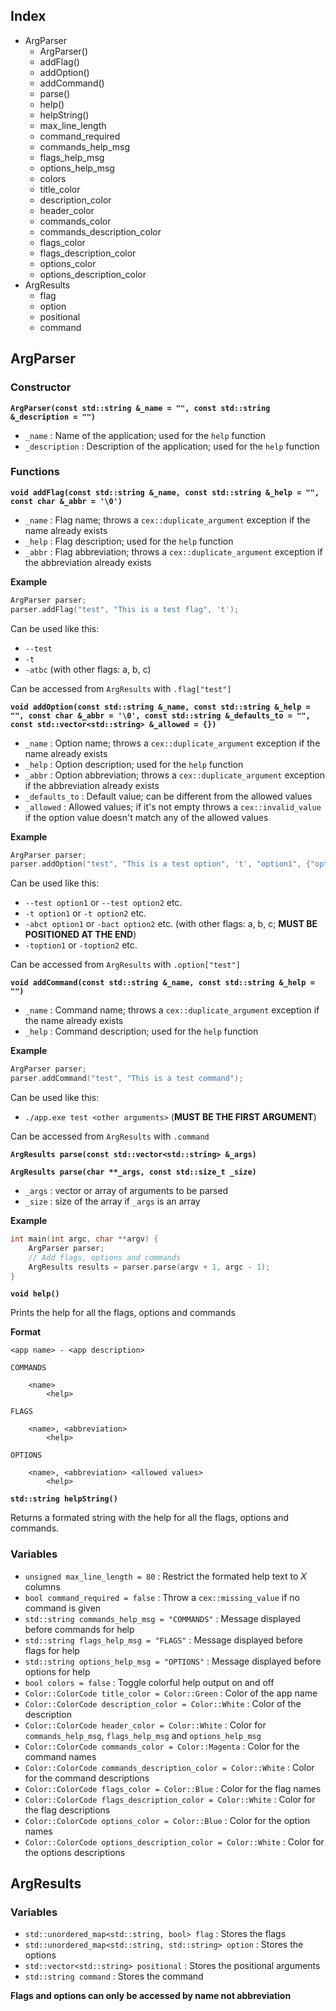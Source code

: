 ## Index

  - ArgParser
    - ArgParser()
    - addFlag()
    - addOption()
    - addCommand()
    - parse()
    - help()
    - helpString()
    - max_line_length
    - command_required
    - commands_help_msg
    - flags_help_msg
    - options_help_msg
    - colors
    - title_color
    - description_color
    - header_color
    - commands_color
    - commands_description_color
    - flags_color
    - flags_description_color
    - options_color
    - options_description_color
  - ArgResults
    - flag
    - option
    - positional
    - command

## ArgParser

### Constructor

**`ArgParser(const std::string &_name = "", const std::string &_description = "")`**

  - `_name` : Name of the application; used for the `help` function
  - `_description` : Description of the application; used for the `help` function

### Functions

**`void addFlag(const std::string &_name, const std::string &_help = "", const char &_abbr = '\0')`**

  - `_name` : Flag name; throws a `cex::duplicate_argument` exception if the name already exists
  - `_help` : Flag description; used for the `help` function
  - `_abbr` : Flag abbreviation; throws a `cex::duplicate_argument` exception if the abbreviation already exists

**Example**

```c++
ArgParser parser;
parser.addFlag("test", "This is a test flag", 't');
```

Can be used like this:

  - `--test`
  - `-t`
  - `-atbc` (with other flags: a, b, c)

Can be accessed from `ArgResults` with `.flag["test"]`

**`void addOption(const std::string &_name, const std::string &_help = "", const char &_abbr = '\0', const std::string &_defaults_to = "", const std::vector<std::string> &_allowed = {})`**

  - `_name` : Option name; throws a `cex::duplicate_argument` exception if the name already exists
  - `_help` : Option description; used for the `help` function
  - `_abbr` : Option abbreviation; throws a `cex::duplicate_argument` exception if the abbreviation already exists
  - `_defaults_to` : Default value; can be different from the allowed values
  - `_allowed` : Allowed values; if it's not empty throws a `cex::invalid_value` if the option value doesn't match any of the allowed values

**Example**

```c++
ArgParser parser;
parser.addOption("test", "This is a test option", 't', "option1", {"option1", "option2", "option3"});
```

Can be used like this:

  - `--test option1` or `--test option2` etc.
  - `-t option1` or `-t option2` etc.
  - `-abct option1` or `-bact option2` etc. (with other flags: a, b, c; **MUST BE POSITIONED AT THE END**)
  - `-toption1` or `-toption2` etc.

Can be accessed from `ArgResults` with `.option["test"]`

**`void addCommand(const std::string &_name, const std::string &_help = "")`**

  - `_name` : Command name; throws a `cex::duplicate_argument` exception if the name already exists
  - `_help` : Command description; used for the `help` function

**Example**

```c++
ArgParser parser;
parser.addCommand("test", "This is a test command");
```

Can be used like this:

  - `./app.exe test <other arguments>` (**MUST BE THE FIRST ARGUMENT**)

Can be accessed from `ArgResults` with `.command`

**`ArgResults parse(const std::vector<std::string> &_args)`**

**`ArgResults parse(char **_args, const std::size_t _size)`**

  - `_args` : vector or array of arguments to be parsed
  - `_size` : size of the array if `_args` is an array

**Example**

```c++
int main(int argc, char **argv) {
    ArgParser parser;
    // Add flags, options and commands
    ArgResults results = parser.parse(argv + 1, argc - 1);
}
```

**`void help()`**

Prints the help for all the flags, options and commands

**Format**

```
<app name> - <app description>

COMMANDS

    <name>
        <help>

FLAGS

    <name>, <abbreviation>
        <help>

OPTIONS

    <name>, <abbreviation> <allowed values>
        <help>

```

**`std::string helpString()`**

Returns a formated string with the help for all the flags, options and commands.

### Variables

  - `unsigned max_line_length = 80` : Restrict the formated help text to _X_ columns
  - `bool command_required = false` : Throw a `cex::missing_value` if no command is given
  - `std::string commands_help_msg = "COMMANDS"` : Message displayed before commands for help
  - `std::string flags_help_msg = "FLAGS"` : Message displayed before flags for help
  - `std::string options_help_msg = "OPTIONS"` : Message displayed before options for help
  - `bool colors = false` : Toggle colorful help output on and off
  - `Color::ColorCode title_color = Color::Green` : Color of the app name
  - `Color::ColorCode description_color = Color::White` : Color of the description
  - `Color::ColorCode header_color = Color::White` : Color for `commands_help_msg`, `flags_help_msg` and `options_help_msg`
  - `Color::ColorCode commands_color = Color::Magenta` : Color for the command names
  - `Color::ColorCode commands_description_color = Color::White` : Color for the command descriptions
  - `Color::ColorCode flags_color = Color::Blue` : Color for the flag names
  - `Color::ColorCode flags_description_color = Color::White` : Color for the flag descriptions
  - `Color::ColorCode options_color = Color::Blue` : Color for the option names
  - `Color::ColorCode options_description_color = Color::White` : Color for the options descriptions

## ArgResults

### Variables

 - `std::unordered_map<std::string, bool> flag` : Stores the flags
 - `std::unordered_map<std::string, std::string> option` : Stores the options
 - `std::vector<std::string> positional` : Stores the positional arguments
 - `std::string command` : Stores the command

**Flags and options can only be accessed by name not abbreviation**
